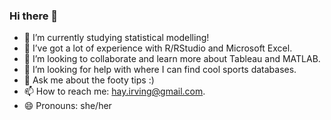 ### Hi there 👋

- 🔭 I’m currently studying statistical modelling!
- 🌱 I’ve got a lot of experience with R/RStudio and Microsoft Excel.
- 👯 I’m looking to collaborate and learn more about Tableau and MATLAB.
- 🤔 I’m looking for help with where I can find cool sports databases.
- 💬 Ask me about the footy tips :)
- 📫 How to reach me: hay.irving@gmail.com.
- 😄 Pronouns: she/her


